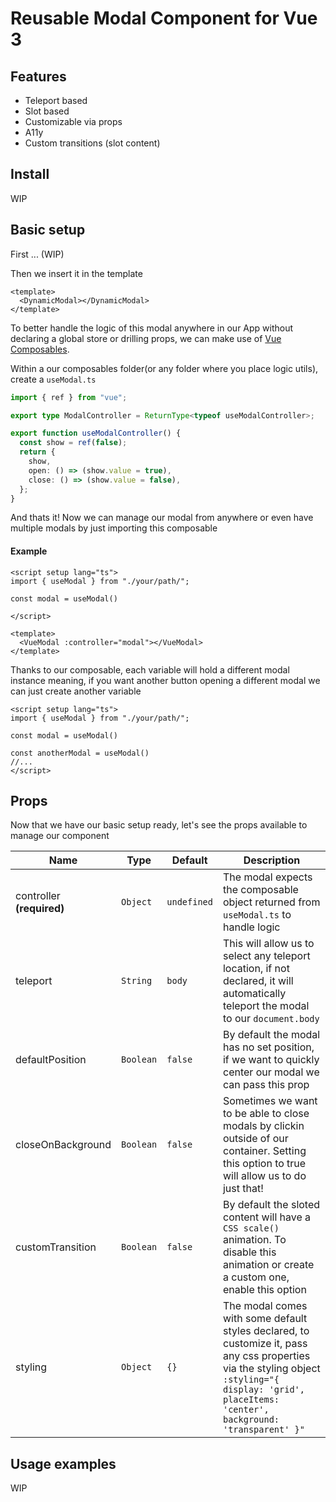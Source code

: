 # Reusable Modal Component for Vue 3

## Features 
- Teleport based
- Slot based
- Customizable via props
- A11y
- Custom transitions (slot content)

## Install
WIP

## Basic setup
First ... (WIP)

Then we insert it in the template
```vue
<template>
  <DynamicModal></DynamicModal>
</template>
```

To better handle the logic of this modal anywhere in our App without declaring a global store or drilling props, we can make use of  [Vue Composables](https://vuejs.org/guide/reusability/composables.html#composables).


Within a our composables folder(or any folder where you place logic utils), create a `useModal.ts`
```ts
import { ref } from "vue";

export type ModalController = ReturnType<typeof useModalController>;

export function useModalController() {
  const show = ref(false);
  return {
    show,
    open: () => (show.value = true),
    close: () => (show.value = false),
  };
}
```
And thats it! Now we can manage our modal from anywhere or even have multiple modals by just importing this composable

#### Example 
```vue
<script setup lang="ts">
import { useModal } from "./your/path/";

const modal = useModal()

</script>

<template>
  <VueModal :controller="modal"></VueModal>
</template>
```
Thanks to our composable, each variable will hold a different modal instance meaning, if you want another button opening a different modal we can just create another variable

```vue
<script setup lang="ts">
import { useModal } from "./your/path/";

const modal = useModal()

const anotherModal = useModal()
//...
</script>

```

## Props
Now that we have our basic setup ready, let's see the props available to manage our component

| Name                  | Type       | Default    | Description                                         |
| --------              | ---------- | ---------- | --------------------------------------------------- |
| controller **(required)** | `Object`   | `undefined`| The modal expects the composable object returned from `useModal.ts` to handle logic |
| teleport              | `String`   | `body`     | This will allow us to select any teleport location, if not declared, it will automatically teleport the modal to our `document.body` |
| defaultPosition       | `Boolean`  | `false`    | By default the modal has no set position, if we want to quickly center our modal we can pass this prop | 
| closeOnBackground     | `Boolean`  | `false`    | Sometimes we want to be able to close modals by clickin outside of our container. Setting this option to true will allow us to do just that! |
| customTransition      | `Boolean`  | `false`    | By default the sloted content will have a `CSS scale()` animation. To disable this animation or create a custom one, enable this option |
| styling               | `Object`   | `{}`       | The modal comes with some default styles declared, to customize it, pass any css properties via the styling object `:styling="{ display: 'grid', placeItems: 'center', background: 'transparent' }"` |

## Usage examples
WIP


